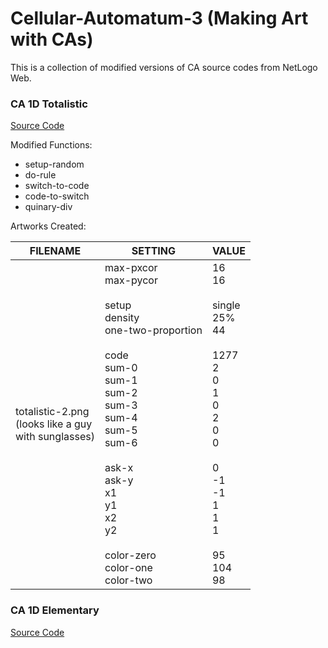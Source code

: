 # Cellular-Automatum-3 (Making Art with CAs)

This is a collection of modified versions of CA source codes from NetLogo Web. 

### CA 1D Totalistic
[Source Code](http://www.netlogoweb.org/launch#http://www.netlogoweb.org/assets/modelslib/Sample%20Models/Computer%20Science/Cellular%20Automata/CA%201D%20Totalistic.nlogo)

Modified Functions: 
- setup-random
- do-rule
- switch-to-code
- code-to-switch
- quinary-div

Artworks Created:

|        FILENAME        |        SETTING         |        VALUE        |
|------------------------|------------------------|---------------------|
|     totalistic-2.png <br/> (looks like a guy <br/> with sunglasses) | max-pxcor <br/> max-pycor <br/> <br/>                                                                                                                                  setup <br/> density <br/> one-two-proportion <br/> <br/> code <br/>                                                                                                    sum-0 <br/> sum-1 <br/> sum-2 <br/> sum-3 <br/> sum-4 <br/> sum-5 <br/> sum-6 <br/> <br/>                                                                              ask-x <br/> ask-y <br/>       x1 <br/> y1 <br/>       x2 <br/> y2 <br/><br/>                                                                                            color-zero <br/> color-one <br/> color-two           |                                                                                                                                                                                                                                                                                          16 <br/> 16 <br/><br/>                                                                                                                                                  single <br/> 25% <br/> 44 <br/><br/> 1277 <br/>                                                                                                                        2 <br/> 0 <br/> 1 <br/> 0 <br/> 2 <br/> 0 <br/> 0 <br/><br/>                                                                                                            0 <br/> -1 <br/>        -1 <br/> 1        <br/> 1 <br/> 1 <br/><br/>                                                                                                    95 <br/> 104 <br/> 98               |



      

### CA 1D Elementary
[Source Code](http://www.netlogoweb.org/launch#http://www.netlogoweb.org/assets/modelslib/Sample%20Models/Computer%20Science/Cellular%20Automata/CA%201D%20Elementary.nlogo)
